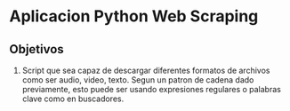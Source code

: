 # Aplicacion Python Web Scraping 
## Objetivos
1. Script que sea capaz de descargar diferentes formatos de archivos 
   como ser audio, video, texto. Segun un patron de cadena dado previamente, esto puede ser usando expresiones regulares o palabras clave como en buscadores.